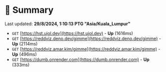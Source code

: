 # 📖 Summary
Last updated: **29/8/2024, 1:10:13 PTG "Asia/Kuala_Lumpur"**

- `GET` [https://hst.ujol.dev](https://hst.ujol.dev) - **Up** (1616ms)
- `GET` [https://reddviz.deno.dev/gimme](https://reddviz.deno.dev/gimme) - **Up** (2114ms)
- `GET` [https://reddviz.amar.kim/gimme](https://reddviz.amar.kim/gimme) - **Up** (496ms)
- `GET` [https://dumb.onrender.com](https://dumb.onrender.com) - **Up** (333ms)

